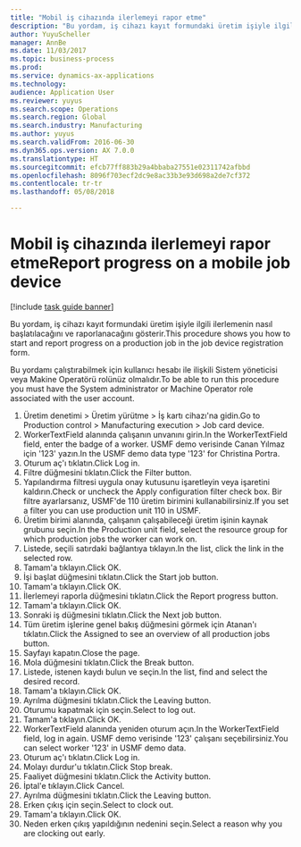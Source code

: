 ```yaml
--- 
title: "Mobil iş cihazında ilerlemeyi rapor etme"
description: "Bu yordam, iş cihazı kayıt formundaki üretim işiyle ilgili ilerlemenin nasıl başlatılacağını ve raporlanacağını gösterir."
author: YuyuScheller
manager: AnnBe
ms.date: 11/03/2017
ms.topic: business-process
ms.prod: 
ms.service: dynamics-ax-applications
ms.technology: 
audience: Application User
ms.reviewer: yuyus
ms.search.scope: Operations
ms.search.region: Global
ms.search.industry: Manufacturing
ms.author: yuyus
ms.search.validFrom: 2016-06-30
ms.dyn365.ops.version: AX 7.0.0
ms.translationtype: HT
ms.sourcegitcommit: efcb77ff883b29a4bbaba27551e02311742afbbd
ms.openlocfilehash: 8096f703ecf2dc9e8ac33b3e93d698a2de7cf372
ms.contentlocale: tr-tr
ms.lasthandoff: 05/08/2018

---
```

# <a name="report-progress-on-a-mobile-job-device"></a><span data-ttu-id="d853b-103">Mobil iş cihazında ilerlemeyi rapor etme</span><span class="sxs-lookup"><span data-stu-id="d853b-103">Report progress on a mobile job device</span></span>

[!include [task guide banner](../../includes/task-guide-banner.md)]

<span data-ttu-id="d853b-104">Bu yordam, iş cihazı kayıt formundaki üretim işiyle ilgili ilerlemenin nasıl başlatılacağını ve raporlanacağını gösterir.</span><span class="sxs-lookup"><span data-stu-id="d853b-104">This procedure shows you how to start and report progress on a production job in the job device registration form.</span></span>



<span data-ttu-id="d853b-105">Bu yordamı çalıştırabilmek için kullanıcı hesabı ile ilişkili Sistem yöneticisi veya Makine Operatörü rolünüz olmalıdır.</span><span class="sxs-lookup"><span data-stu-id="d853b-105">To be able to run this procedure you must have the System administrator or Machine Operator role associated with the user account.</span></span>

1. <span data-ttu-id="d853b-106">Üretim denetimi > Üretim yürütme > İş kartı cihazı'na gidin.</span><span class="sxs-lookup"><span data-stu-id="d853b-106">Go to Production control > Manufacturing execution > Job card device.</span></span>
2. <span data-ttu-id="d853b-107">WorkerTextField alanında çalışanın unvanını girin.</span><span class="sxs-lookup"><span data-stu-id="d853b-107">In the WorkerTextField field, enter the badge of a worker.</span></span> <span data-ttu-id="d853b-108">USMF demo verisinde Canan Yılmaz için '123' yazın.</span><span class="sxs-lookup"><span data-stu-id="d853b-108">In the USMF demo data type '123' for Christina Portra.</span></span>
3. <span data-ttu-id="d853b-109">Oturum aç'ı tıklatın.</span><span class="sxs-lookup"><span data-stu-id="d853b-109">Click Log in.</span></span>
4. <span data-ttu-id="d853b-110">Filtre düğmesini tıklatın.</span><span class="sxs-lookup"><span data-stu-id="d853b-110">Click the Filter button.</span></span>
5. <span data-ttu-id="d853b-111">Yapılandırma filtresi uygula onay kutusunu işaretleyin veya işaretini kaldırın.</span><span class="sxs-lookup"><span data-stu-id="d853b-111">Check or uncheck the Apply configuration filter check box.</span></span> <span data-ttu-id="d853b-112">Bir filtre ayarlarsanız, USMF'de 110 üretim birimini kullanabilirsiniz.</span><span class="sxs-lookup"><span data-stu-id="d853b-112">If you set a filter you can use production unit 110 in USMF.</span></span>
6. <span data-ttu-id="d853b-113">Üretim birimi alanında, çalışanın çalışabileceği üretim işinin kaynak grubunu seçin.</span><span class="sxs-lookup"><span data-stu-id="d853b-113">In the Production unit field, select the resource group for which production jobs the worker can work on.</span></span>
7. <span data-ttu-id="d853b-114">Listede, seçili satırdaki bağlantıya tıklayın.</span><span class="sxs-lookup"><span data-stu-id="d853b-114">In the list, click the link in the selected row.</span></span>
8. <span data-ttu-id="d853b-115">Tamam'a tıklayın.</span><span class="sxs-lookup"><span data-stu-id="d853b-115">Click OK.</span></span>
9. <span data-ttu-id="d853b-116">İşi başlat düğmesini tıklatın.</span><span class="sxs-lookup"><span data-stu-id="d853b-116">Click the Start job button.</span></span>
10. <span data-ttu-id="d853b-117">Tamam'a tıklayın.</span><span class="sxs-lookup"><span data-stu-id="d853b-117">Click OK.</span></span>
11. <span data-ttu-id="d853b-118">İlerlemeyi raporla düğmesini tıklatın.</span><span class="sxs-lookup"><span data-stu-id="d853b-118">Click the Report progress button.</span></span>
12. <span data-ttu-id="d853b-119">Tamam'a tıklayın.</span><span class="sxs-lookup"><span data-stu-id="d853b-119">Click OK.</span></span>
13. <span data-ttu-id="d853b-120">Sonraki iş düğmesini tıklatın.</span><span class="sxs-lookup"><span data-stu-id="d853b-120">Click the Next job button.</span></span>
14. <span data-ttu-id="d853b-121">Tüm üretim işlerine genel bakış düğmesini görmek için Atanan'ı tıklatın.</span><span class="sxs-lookup"><span data-stu-id="d853b-121">Click the Assigned to see an overview of all production jobs button.</span></span>
15. <span data-ttu-id="d853b-122">Sayfayı kapatın.</span><span class="sxs-lookup"><span data-stu-id="d853b-122">Close the page.</span></span>
16. <span data-ttu-id="d853b-123">Mola düğmesini tıklatın.</span><span class="sxs-lookup"><span data-stu-id="d853b-123">Click the Break button.</span></span>
17. <span data-ttu-id="d853b-124">Listede, istenen kaydı bulun ve seçin.</span><span class="sxs-lookup"><span data-stu-id="d853b-124">In the list, find and select the desired record.</span></span>
18. <span data-ttu-id="d853b-125">Tamam'a tıklayın.</span><span class="sxs-lookup"><span data-stu-id="d853b-125">Click OK.</span></span>
19. <span data-ttu-id="d853b-126">Ayrılma düğmesini tıklatın.</span><span class="sxs-lookup"><span data-stu-id="d853b-126">Click the Leaving button.</span></span>
20. <span data-ttu-id="d853b-127">Oturumu kapatmak için seçin.</span><span class="sxs-lookup"><span data-stu-id="d853b-127">Select to log out.</span></span>
21. <span data-ttu-id="d853b-128">Tamam'a tıklayın.</span><span class="sxs-lookup"><span data-stu-id="d853b-128">Click OK.</span></span>
22. <span data-ttu-id="d853b-129">WorkerTextField alanında yeniden oturum açın.</span><span class="sxs-lookup"><span data-stu-id="d853b-129">In the WorkerTextField field, log in again.</span></span> <span data-ttu-id="d853b-130">USMF demo verisinde '123' çalışanı seçebilirsiniz.</span><span class="sxs-lookup"><span data-stu-id="d853b-130">You can select worker '123' in USMF demo data.</span></span>
23. <span data-ttu-id="d853b-131">Oturum aç'ı tıklatın.</span><span class="sxs-lookup"><span data-stu-id="d853b-131">Click Log in.</span></span>
24. <span data-ttu-id="d853b-132">Molayı durdur'u tıklatın.</span><span class="sxs-lookup"><span data-stu-id="d853b-132">Click Stop break.</span></span>
25. <span data-ttu-id="d853b-133">Faaliyet düğmesini tıklatın.</span><span class="sxs-lookup"><span data-stu-id="d853b-133">Click the Activity button.</span></span>
26. <span data-ttu-id="d853b-134">İptal'e tıklayın.</span><span class="sxs-lookup"><span data-stu-id="d853b-134">Click Cancel.</span></span>
27. <span data-ttu-id="d853b-135">Ayrılma düğmesini tıklatın.</span><span class="sxs-lookup"><span data-stu-id="d853b-135">Click the Leaving button.</span></span>
28. <span data-ttu-id="d853b-136">Erken çıkış için seçin.</span><span class="sxs-lookup"><span data-stu-id="d853b-136">Select to clock out.</span></span>
29. <span data-ttu-id="d853b-137">Tamam'a tıklayın.</span><span class="sxs-lookup"><span data-stu-id="d853b-137">Click OK.</span></span>
30. <span data-ttu-id="d853b-138">Neden erken çıkış yapıldığının nedenini seçin.</span><span class="sxs-lookup"><span data-stu-id="d853b-138">Select a reason why you are clocking out early.</span></span>


